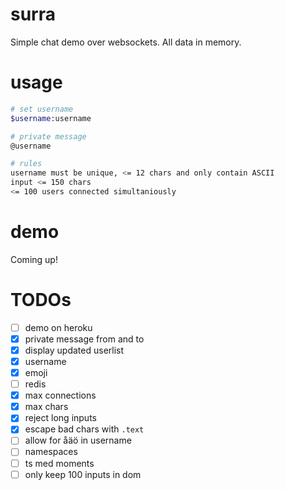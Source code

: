 # surra
Simple chat demo over websockets. All data in memory.

# usage
```bash
# set username
$username:username

# private message
@username

# rules
username must be unique, <= 12 chars and only contain ASCII
input <= 150 chars
<= 100 users connected simultaniously
```

# demo
Coming up!

# TODOs
- [ ] demo on heroku
- [x] private message from and to
- [x] display updated userlist
- [x] username
- [x] emoji
- [ ] redis
- [x] max connections
- [x] max chars
- [x] reject long inputs
- [x] escape bad chars with `.text`
- [ ] allow for åäö in username
- [ ] namespaces
- [ ] ts med moments
- [ ] only keep 100 inputs in dom